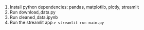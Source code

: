 1. Install python dependencies: pandas, matplotlib, plotly, streamlit
2. Run download_data.py 
3. Run cleaned_data.ipynb
4. Run the streamlit app `> streamlit run main.py`